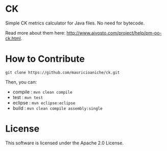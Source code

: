 # CK

Simple CK metrics calculator for Java files. No need for bytecode. 

Read more about them here: http://www.aivosto.com/project/help/pm-oo-ck.html.

# How to Contribute

```
git clone https://github.com/mauricioaniche/ck.git
```

Then, you can:

* compile : `mvn clean compile`
* test    : `mvn test`
* eclipse : `mvn eclipse:eclipse`
* build   : `mvn clean compile assembly:single`


# License

This software is licensed under the Apache 2.0 License.
